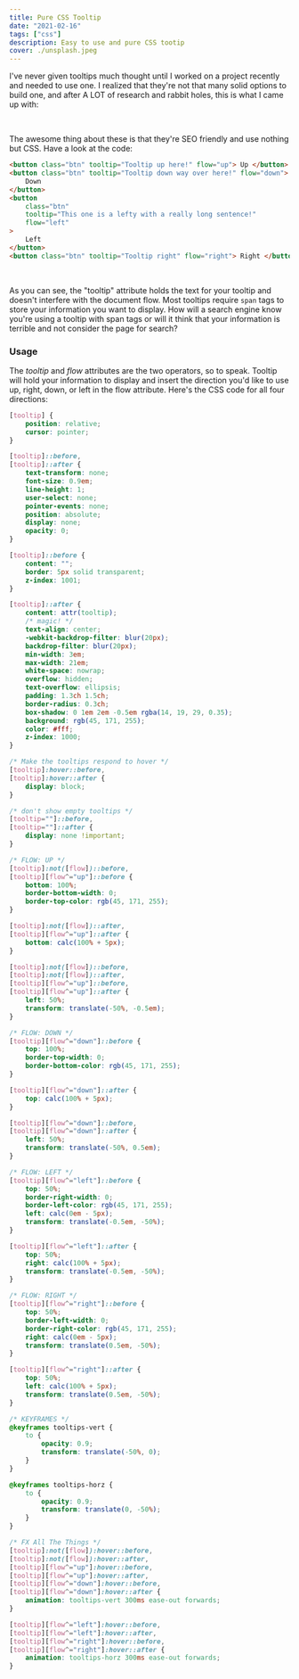 ```yaml
---
title: Pure CSS Tooltip
date: "2021-02-16"
tags: ["css"]
description: Easy to use and pure CSS tootip
cover: ./unsplash.jpeg
---
```


I've never given tooltips much thought until I worked on a project recently and needed to use one. I realized that they're not that many solid options to build one, and after A LOT of research and rabbit holes, this is what I came up with:

<br />

The awesome thing about these is that they're SEO friendly and use nothing but CSS. Have a look at the code:

```html
<button class="btn" tooltip="Tooltip up here!" flow="up"> Up </button>
<button class="btn" tooltip="Tooltip down way over here!" flow="down">
	Down
</button>
<button
	class="btn"
	tooltip="This one is a lefty with a really long sentence!"
	flow="left"
>
	Left
</button>
<button class="btn" tooltip="Tooltip right" flow="right"> Right </button>
```

<br />

As you can see, the "tooltip" attribute holds the text for your tooltip and doesn't interfere with the document flow. Most tooltips require `span` tags to store your information you want to display. How will a search engine know you're using a tooltip with span tags or will it think that your information is terrible and not consider the page for search?

### Usage

The <em>tooltip</em> and <em>flow</em> attributes are the two operators, so to speak. Tooltip will hold your information to display and insert the direction you'd like to use up, right, down, or left in the flow attribute. Here's the CSS code for all four directions:

```css
[tooltip] {
	position: relative;
	cursor: pointer;
}

[tooltip]::before,
[tooltip]::after {
	text-transform: none;
	font-size: 0.9em;
	line-height: 1;
	user-select: none;
	pointer-events: none;
	position: absolute;
	display: none;
	opacity: 0;
}

[tooltip]::before {
	content: "";
	border: 5px solid transparent;
	z-index: 1001;
}

[tooltip]::after {
	content: attr(tooltip);
	/* magic! */
	text-align: center;
	-webkit-backdrop-filter: blur(20px);
	backdrop-filter: blur(20px);
	min-width: 3em;
	max-width: 21em;
	white-space: nowrap;
	overflow: hidden;
	text-overflow: ellipsis;
	padding: 1.3ch 1.5ch;
	border-radius: 0.3ch;
	box-shadow: 0 1em 2em -0.5em rgba(14, 19, 29, 0.35);
	background: rgb(45, 171, 255);
	color: #fff;
	z-index: 1000;
}

/* Make the tooltips respond to hover */
[tooltip]:hover::before,
[tooltip]:hover::after {
	display: block;
}

/* don't show empty tooltips */
[tooltip=""]::before,
[tooltip=""]::after {
	display: none !important;
}

/* FLOW: UP */
[tooltip]:not([flow])::before,
[tooltip][flow^="up"]::before {
	bottom: 100%;
	border-bottom-width: 0;
	border-top-color: rgb(45, 171, 255);
}

[tooltip]:not([flow])::after,
[tooltip][flow^="up"]::after {
	bottom: calc(100% + 5px);
}

[tooltip]:not([flow])::before,
[tooltip]:not([flow])::after,
[tooltip][flow^="up"]::before,
[tooltip][flow^="up"]::after {
	left: 50%;
	transform: translate(-50%, -0.5em);
}

/* FLOW: DOWN */
[tooltip][flow^="down"]::before {
	top: 100%;
	border-top-width: 0;
	border-bottom-color: rgb(45, 171, 255);
}

[tooltip][flow^="down"]::after {
	top: calc(100% + 5px);
}

[tooltip][flow^="down"]::before,
[tooltip][flow^="down"]::after {
	left: 50%;
	transform: translate(-50%, 0.5em);
}

/* FLOW: LEFT */
[tooltip][flow^="left"]::before {
	top: 50%;
	border-right-width: 0;
	border-left-color: rgb(45, 171, 255);
	left: calc(0em - 5px);
	transform: translate(-0.5em, -50%);
}

[tooltip][flow^="left"]::after {
	top: 50%;
	right: calc(100% + 5px);
	transform: translate(-0.5em, -50%);
}

/* FLOW: RIGHT */
[tooltip][flow^="right"]::before {
	top: 50%;
	border-left-width: 0;
	border-right-color: rgb(45, 171, 255);
	right: calc(0em - 5px);
	transform: translate(0.5em, -50%);
}

[tooltip][flow^="right"]::after {
	top: 50%;
	left: calc(100% + 5px);
	transform: translate(0.5em, -50%);
}

/* KEYFRAMES */
@keyframes tooltips-vert {
	to {
		opacity: 0.9;
		transform: translate(-50%, 0);
	}
}

@keyframes tooltips-horz {
	to {
		opacity: 0.9;
		transform: translate(0, -50%);
	}
}

/* FX All The Things */
[tooltip]:not([flow]):hover::before,
[tooltip]:not([flow]):hover::after,
[tooltip][flow^="up"]:hover::before,
[tooltip][flow^="up"]:hover::after,
[tooltip][flow^="down"]:hover::before,
[tooltip][flow^="down"]:hover::after {
	animation: tooltips-vert 300ms ease-out forwards;
}

[tooltip][flow^="left"]:hover::before,
[tooltip][flow^="left"]:hover::after,
[tooltip][flow^="right"]:hover::before,
[tooltip][flow^="right"]:hover::after {
	animation: tooltips-horz 300ms ease-out forwards;
}
```
